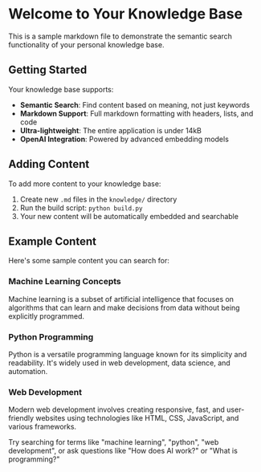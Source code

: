 # Welcome to Your Knowledge Base

This is a sample markdown file to demonstrate the semantic search functionality of your personal knowledge base.

## Getting Started

Your knowledge base supports:
- **Semantic Search**: Find content based on meaning, not just keywords
- **Markdown Support**: Full markdown formatting with headers, lists, and code
- **Ultra-lightweight**: The entire application is under 14kB
- **OpenAI Integration**: Powered by advanced embedding models

## Adding Content

To add more content to your knowledge base:

1. Create new `.md` files in the `knowledge/` directory
2. Run the build script: `python build.py`
3. Your new content will be automatically embedded and searchable

## Example Content

Here's some sample content you can search for:

### Machine Learning Concepts
Machine learning is a subset of artificial intelligence that focuses on algorithms that can learn and make decisions from data without being explicitly programmed.

### Python Programming
Python is a versatile programming language known for its simplicity and readability. It's widely used in web development, data science, and automation.

### Web Development
Modern web development involves creating responsive, fast, and user-friendly websites using technologies like HTML, CSS, JavaScript, and various frameworks.

Try searching for terms like "machine learning", "python", "web development", or ask questions like "How does AI work?" or "What is programming?"
